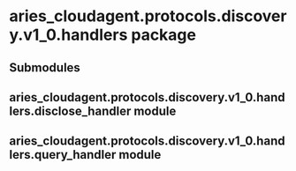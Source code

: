 # aries_cloudagent.protocols.discovery.v1_0.handlers package

## Submodules

## aries_cloudagent.protocols.discovery.v1_0.handlers.disclose_handler module

## aries_cloudagent.protocols.discovery.v1_0.handlers.query_handler module
